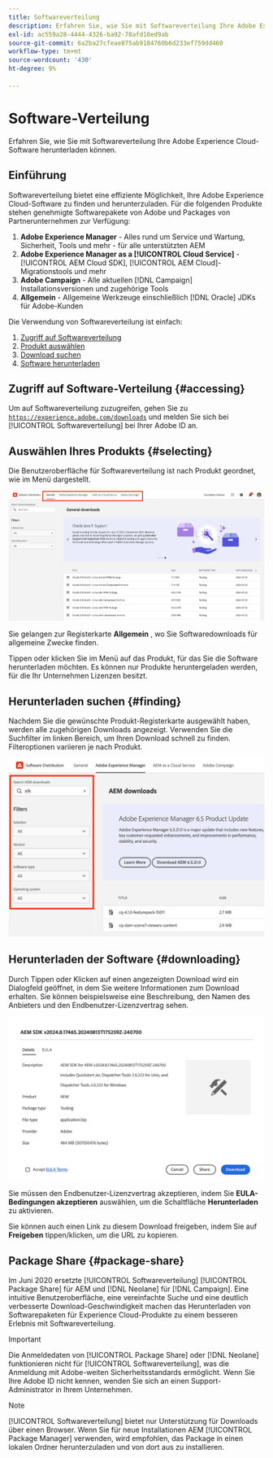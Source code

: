 ```yaml
---
title: Softwareverteilung
description: Erfahren Sie, wie Sie mit Softwareverteilung Ihre Adobe Experience Cloud-Software herunterladen können.
exl-id: ac559a28-4444-4326-ba92-78afd10ed9ab
source-git-commit: 6a2ba27cfeae875ab9184760b6d233ef759dd460
workflow-type: tm+mt
source-wordcount: '430'
ht-degree: 9%

---
```



# Software-Verteilung

Erfahren Sie, wie Sie mit Softwareverteilung Ihre Adobe Experience Cloud-Software herunterladen können.

## Einführung

Softwareverteilung bietet eine effiziente Möglichkeit, Ihre Adobe Experience Cloud-Software zu finden und herunterzuladen. Für die folgenden Produkte stehen genehmigte Softwarepakete von Adobe und Packages von Partnerunternehmen zur Verfügung:

1. **Adobe Experience Manager** - Alles rund um Service und Wartung, Sicherheit, Tools und mehr - für alle unterstützten AEM
1. **Adobe Experience Manager as a [!UICONTROL Cloud Service]** - [!UICONTROL AEM Cloud SDK], [!UICONTROL AEM Cloud]-Migrationstools und mehr
1. **Adobe Campaign** - Alle aktuellen [!DNL Campaign] Installationsversionen und zugehörige Tools
1. **Allgemein** - Allgemeine Werkzeuge einschließlich [!DNL Oracle] JDKs für Adobe-Kunden

Die Verwendung von Softwareverteilung ist einfach:

1. [Zugriff auf Softwareverteilung](#accessing)
1. [Produkt auswählen](#selecting)
1. [Download suchen](#finding)
1. [Software herunterladen](#downloading)

## Zugriff auf Software-Verteilung {#accessing}

Um auf Softwareverteilung zuzugreifen, gehen Sie zu [`https://experience.adobe.com/downloads`](https://experience.adobe.com/downloads) und melden Sie sich bei [!UICONTROL Softwareverteilung] bei Ihrer Adobe ID an.

## Auswählen Ihres Produkts {#selecting}

Die Benutzeroberfläche für Softwareverteilung ist nach Produkt geordnet, wie im Menü dargestellt.

![Menü nach Produkten organisiert](assets/menu.png)

Sie gelangen zur Registerkarte **Allgemein** , wo Sie Softwaredownloads für allgemeine Zwecke finden.

Tippen oder klicken Sie im Menü auf das Produkt, für das Sie die Software herunterladen möchten. Es können nur Produkte heruntergeladen werden, für die Ihr Unternehmen Lizenzen besitzt.

## Herunterladen suchen {#finding}

Nachdem Sie die gewünschte Produkt-Registerkarte ausgewählt haben, werden alle zugehörigen Downloads angezeigt. Verwenden Sie die Suchfilter im linken Bereich, um Ihren Download schnell zu finden. Filteroptionen variieren je nach Produkt.

![Filter](assets/filters.png)

## Herunterladen der Software {#downloading}

Durch Tippen oder Klicken auf einen angezeigten Download wird ein Dialogfeld geöffnet, in dem Sie weitere Informationen zum Download erhalten. Sie können beispielsweise eine Beschreibung, den Namen des Anbieters und den Endbenutzer-Lizenzvertrag sehen.

![Download-Details](assets/details.png)

Sie müssen den Endbenutzer-Lizenzvertrag akzeptieren, indem Sie **EULA-Bedingungen akzeptieren** auswählen, um die Schaltfläche **Herunterladen** zu aktivieren.

Sie können auch einen Link zu diesem Download freigeben, indem Sie auf **Freigeben** tippen/klicken, um die URL zu kopieren.

## Package Share {#package-share}

Im Juni 2020 ersetzte [!UICONTROL Softwareverteilung] [!UICONTROL Package Share] für AEM und [!DNL Neolane] für [!DNL Campaign]. Eine intuitive Benutzeroberfläche, eine vereinfachte Suche und eine deutlich verbesserte Download-Geschwindigkeit machen das Herunterladen von Softwarepaketen für Experience Cloud-Produkte zu einem besseren Erlebnis mit Softwareverteilung.

>[!IMPORTANT]
>
>Die Anmeldedaten von [!UICONTROL Package Share] oder [!DNL Neolane] funktionieren nicht für [!UICONTROL Softwareverteilung], was die Anmeldung mit Adobe-weiten Sicherheitsstandards ermöglicht. Wenn Sie Ihre Adobe ID nicht kennen, wenden Sie sich an einen Support-Administrator in Ihrem Unternehmen.

>[!NOTE]
>
>[!UICONTROL Softwareverteilung] bietet nur Unterstützung für Downloads über einen Browser. Wenn Sie für neue Installationen AEM [!UICONTROL Package Manager] verwenden, wird empfohlen, das Package in einen lokalen Ordner herunterzuladen und von dort aus zu installieren.

